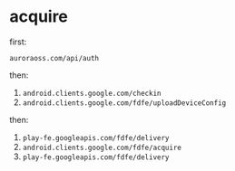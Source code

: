 # acquire

first:

`auroraoss.com/api/auth`

then:

1. `android.clients.google.com/checkin`
2. `android.clients.google.com/fdfe/uploadDeviceConfig`

then:

1. `play-fe.googleapis.com/fdfe/delivery`
2. `android.clients.google.com/fdfe/acquire`
3. `play-fe.googleapis.com/fdfe/delivery`
